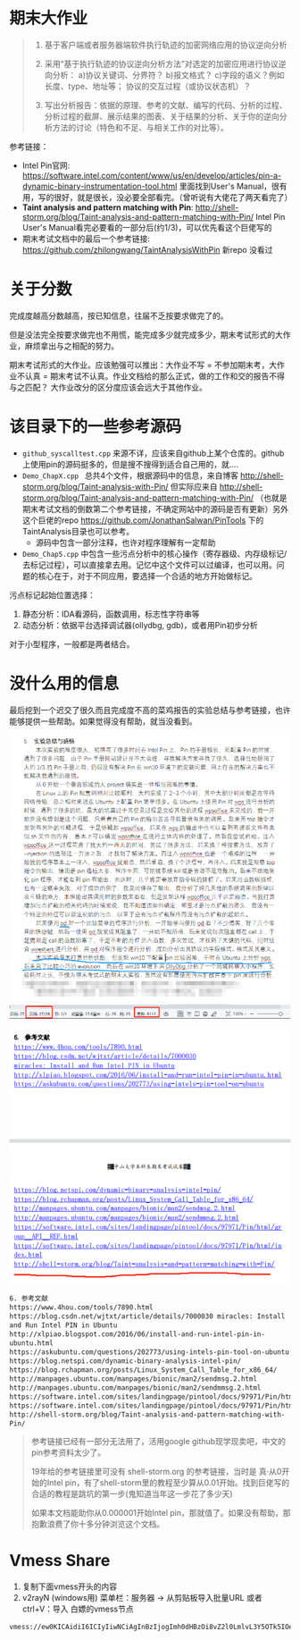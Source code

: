 # 期末大作业

> 1. 基于客户端或者服务器端软件执行轨迹的加密网络应用的协议逆向分析
>
> 2. 采用“基于执行轨迹的协议逆向分析方法”对选定的加密应用进行协议逆向分析：
>    a)协议关键词、分界符？
>    b)报文格式？
>    c)字段的语义？例如长度、type、地址等；
>    协议的交互过程（或协议状态机）？
> 3. 写出分析报告：依据的原理、参考的文献、编写的代码、分析的过程、分析过程的截屏、展示结果的图表、关于结果的分析、关于你的逆向分析方法的讨论（特色和不足、与相关工作的对比等）。

参考链接：

-  Intel Pin官网:  https://software.intel.com/content/www/us/en/develop/articles/pin-a-dynamic-binary-instrumentation-tool.html  里面找到User's Manual，很有用，写的很好，就是很长，没必要全部看完。（曾听说有大佬花了两天看完了）
- **Taint analysis and pattern matching with Pin**:   http://shell-storm.org/blog/Taint-analysis-and-pattern-matching-with-Pin/  Intel Pin User's Manual看完必要看的一部分后(约1/3)，可以优先看这个巨佬写的
- 期末考试文档中的最后一个参考链接: https://github.com/zhilongwang/TaintAnalysisWithPin  新repo 没看过

# 关于分数

完成度越高分数越高，按已知信息，往届不乏按要求做完了的。

但是没法完全按要求做完也不用慌，能完成多少就完成多少，期末考试形式的大作业，麻烦拿出与之相配的努力。

期末考试形式的大作业。应该勉强可以推出：大作业不写 = 不参加期末考，大作业不认真 = 期末考试不认真。作业文档给的那么正式，做的工作和交的报告不得与之匹配？ 大作业改分的区分度应该会远大于其他作业。

# 该目录下的一些参考源码

- `github_syscalltest.cpp` 来源不详，应该来自github上某个仓库的。github上使用pin的源码挺多的，但是搜不搜得到适合自己用的，就....
- `Demo_ChapX.cpp ` 总共4个文件，根据源码中的信息，来自博客 http://shell-storm.org/blog/Taint-analysis-with-Pin/ 但实际应来自 http://shell-storm.org/blog/Taint-analysis-and-pattern-matching-with-Pin/  （也就是期末考试文档的倒数第二个参考链接，不确定网站中的源码是否有更新）另外这个巨佬的repo  https://github.com/JonathanSalwan/PinTools 下的TaintAnalysis目录也可以参考。
  - 源码中包含一部分注释，也许对程序理解有一定帮助
- `Demo_Chap5.cpp` 中包含一些污点分析中的核心操作（寄存器级、内存级标记/去标记过程），可以直接拿去用。记忆中这个文件可以过编译，也可以用。问题的核心在于，对于不同应用，要选择一个合适的地方开始做标记。

污点标记起始位置选择：

1. 静态分析：IDA看源码，函数调用，标志性字符串等
2. 动态分析：依据平台选择调试器(ollydbg, gdb)，或者用Pin初步分析

对于小型程序，一般都是两者结合。

# 没什么用的信息

最后挖到一个迟交了很久而且完成度不高的菜鸡报告的实验总结与参考链接，也许能够提供一些帮助。如果觉得没有帮助，就当没看到。

![](summary.png)

![](ref.png)

```
6. 参考文献 
https://www.4hou.com/tools/7890.html
https://blog.csdn.net/wjtxt/article/details/7000030 miracles: Install and Run Intel PIN in Ubuntu
http://xlpiao.blogspot.com/2016/06/install-and-run-intel-pin-in-ubuntu.html
https://askubuntu.com/questions/202773/using-intels-pin-tool-on-ubuntu
https://blog.netspi.com/dynamic-binary-analysis-intel-pin/ 
https://blog.rchapman.org/posts/Linux_System_Call_Table_for_x86_64/
http://manpages.ubuntu.com/manpages/bionic/man2/sendmsg.2.html 
http://manpages.ubuntu.com/manpages/bionic/man2/sendmmsg.2.html
https://software.intel.com/sites/landingpage/pintool/docs/97971/Pin/html/group__API__REF.html
https://software.intel.com/sites/landingpage/pintool/docs/97971/Pin/html/index.html 
http://shell-storm.org/blog/Taint-analysis-and-pattern-matching-with-Pin/
```

> 参考链接已经有一部分无法用了，活用google github现学现卖吧，中文的pin参考资料太少了。
>
> 19年给的参考链接里可没有 shell-storm.org 的参考链接，当时是 真·从0开始的Intel pin，有了shell-storm里的教程至少算从0.01开始。找到巨佬写的合适的教程是跳坑的第一步(鬼知道当年这一步花了多少天)
>
> 如果本文档能助你从0.000001开始Intel pin，那就值了。如果没有帮助，那抱歉浪费了你十多分钟浏览这个文档。

# Vmess Share

1. 复制下面vmess开头的内容
2. v2rayN (windows用) 菜单栏：服务器 -> 从剪贴板导入批量URL   或者 ctrl+V：导入 白嫖的vmess节点

```
vmess://ew0KICAidiI6ICIyIiwNCiAgInBzIjogImh0dHBzOi8vZ2l0LmlvL3Y5OTk5IOe+juWbvTU1IiwNCiAgImFkZCI6ICJmcmVlLXJ1c3NpYW4wMS1jZG4ueGlhb2hvdXppLmNsdWIiLA0KICAicG9ydCI6ICI4MCIsDQogICJpZCI6ICIzZDMxNzI4ZS0wNjRkLTQyYjgtYjk0NS1mNzljMDA4ZjczZmMiLA0KICAiYWlkIjogIjIzMyIsDQogICJuZXQiOiAid3MiLA0KICAidHlwZSI6ICJub25lIiwNCiAgImhvc3QiOiAiZnJlZS1ydXNzaWFuMDEtY2RuLnhpYW9ob3V6aS5jbHViIiwNCiAgInBhdGgiOiAiLyIsDQogICJ0bHMiOiAiIg0KfQ==
```

